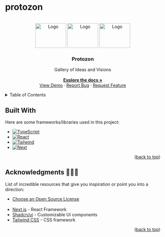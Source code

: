 # protozon

<!-- PROJECT LOGO -->
<br />
<div align="center" id='readme-top'>
  <img src="https://i.pinimg.com/originals/76/47/0f/76470f55efbc8cc7ec81778d18febc91.gif" alt="Logo" target='blank' width="100" height="80">
  <img src="https://i.pinimg.com/originals/76/47/0f/76470f55efbc8cc7ec81778d18febc91.gif" alt="Logo" target='blank' width="100" height="80">
  <img src="https://i.pinimg.com/originals/76/47/0f/76470f55efbc8cc7ec81778d18febc91.gif" alt="Logo" target='blank' width="100" height="80">

  <h3 align="center">Protozon</h3>

  <p align="center">
    Gallery of Ideas and Visions
    <br />
    <br />
    <a href="https://github.com/WackyChomp/protozon"><strong>Explore the docs »</strong></a>
    <br />
    <a href="https://github.com/WackyChomp/protozon">View Demo</a>
    ·
    <a href="https://github.com/WackyChomp/protozon/issues">Report Bug</a>
    ·
    <a href="https://github.com/WackyChomp/protozon/issues">Request Feature</a>
  </p>
</div>


<!-- TABLE OF CONTENTS -->
<details>
  <summary>Table of Contents</summary>
  <ol>
    <li><a href="#about-the-project">About The Project</a></li>
    <li><a href="#built-with">Built With</a></li>
    <li><a href="#acknowledgments">Acknowledgments</a></li>
    <li><a href="#"></a></li>
    <li><a href="#"></a></li>
  </ol>
</details>

<!--
Initialize project with CLI
npm create sanity@latest -- --project [FOUND IN PROJECT PROFILE] --dataset production --template clean

npm install next-sanity@canary
-->


<!-- BUILT WITH -->
## Built With
Here are some frameworks/libraries used in this project:
* [![TypeScript][TypeScript]][TypeScript-url]
* [![React][React.js]][React-url]
* [![Tailwind][Tailwind.css]][Tailwind-url]
* [![Next][Next.js]][Next-url]

<p align="right">(<a href="#readme-top">back to top</a>)</p>



<!-- ACKNOWLEDGMENTS -->
## Acknowledgments 🌟🤗🌟

List of incredible resources that give you inspiration or point you into a direction:

* [Choose an Open Source License](https://choosealicense.com)
<br><br>
* [Next.js](https://nextjs.org/) - React Framework
* [Shadcn/ui](https://ui.shadcn.com/docs) - Customizable UI components
* [Tailwind CSS](https://tailwindcss.com/docs/installation) - CSS framework

<p align="right">(<a href="#readme-top">back to top</a>)</p>


<!-- MARKDOWN LINKS & IMAGES -->
[Next.js]: https://img.shields.io/badge/next.js-000000?style=for-the-badge&logo=nextdotjs&logoColor=white
[Next-url]: https://nextjs.org/
[TypeScript]: https://img.shields.io/badge/TypeScript-007ACC?style=for-the-badge&logo=typescript&logoColor=white
[TypeScript-url]: https://www.typescriptlang.org/

[React.js]: https://img.shields.io/badge/React-20232A?style=for-the-badge&logo=react&logoColor=61DAFB
[React-url]: https://reactjs.org/
[Tailwind.css]: https://img.shields.io/badge/Tailwind_CSS-38B2AC?style=for-the-badge&logo=tailwind-css&logoColor=white
[Tailwind-url]: https://tailwindcss.com/
